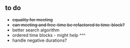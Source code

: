 ## to do

- <del>equality for meeting</del>
- <del>can meeting and free-time be refactored to time-block?</del>
- better search algorithm
- ordered time blocks - might help ^^^
- handle negative durations?